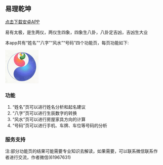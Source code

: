 ## 易理乾坤

[点击下载安卓APP](https://apk-1310015793.cos.ap-beijing.myqcloud.com/6d7913c6-5143-4553-87a1-8ef8b712ccfb.apk)

易有太极，是生两仪，两仪生四象，四象生八卦，八卦定吉凶，吉凶生大业

本app共有“姓名”“八字”“风水”“号码”四个功能页，每页功能如下:

![Image](https://raw.githubusercontent.com/jinanwanjing/yijingtool/main/logo.png)

### 功能

1. “姓名”页可以进行姓名分析和起名建议
2. “八字”页可以进行生辰数字的转换
3. “风水”页可以进行房屋家具方向的计算
4. “号码”页可以进行手机、车牌、车位等号码的分析

### 服务支持

注:部分功能页的结果可能需要专业知识去解读，如果需要，可以联系微信联系作者进行交流，作者微信(61967631)

